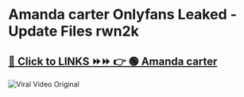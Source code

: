 
 # Amanda carter Onlyfans Leaked - Update Files rwn2k

## <h2><a href="https://clipsfans.com/Amanda_carter&ref=git">🔗 Click to LINKS ⏩⏩ 👉 🟢 Amanda carter </a></h2>

<a href="https://clipsfans.com/Amanda_carter&ref=git" rel="nofollow" data-target="animated-image.originalLink"><img src="https://i.ibb.co.com/xMMVF88/686577567.gif" alt="Viral Video Original" style="max-width: 100%; display: inline-block;" data-target="animated-image.originalImage"></a>

